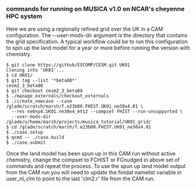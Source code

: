 ### commands for running on MUSICA v1.0 on NCAR's cheyenne HPC system
Here we are using a regionally refined grid over the UK in a CAM configuration. The --user-mods-dir argument is the directory that contains the grid specification. A typical workflow could be to run this configuration to spin up the land model for a year or more before running the version with chemistry.
```
$ git clone https://github/ESCOMP/CESM.git UK01
Cloning into 'UK01'...
$ cd UK01/
$ git tag --list '*beta08*'
cesm2_3_beta08
$ git checkout cesm2_3_beta08
$ ./manage_externals/checkout_externals
$ ./create_newcase --case /glade/scratch/marsh/f.e23b08.FHIST.UK01_ne30x4.01 \
  --res ne0np4.UK01.ne30x4_mt12 --compset FHIST --run-unsupported \
  --user-mods-dir /glade/u/home/marsh/projects/musica_tutorial/UK01_grid/
$ cd /glade/scratch/marsh/f.e23b08.FHIST.UK01_ne30x4.01
$ ./case.setup
$ qcmd -- ./case.build
$ ./case.submit
```
Once the land model has been spun up in this CAM run without active chemistry, change the compset to FCHIST or FCnudged in above set of commands and repeat the process. To use the spun up land model output from the CAM run you will need to update the finidat namelist variable in user_nl_clm to point to the last 'clm2.r' file from the CAM run.
